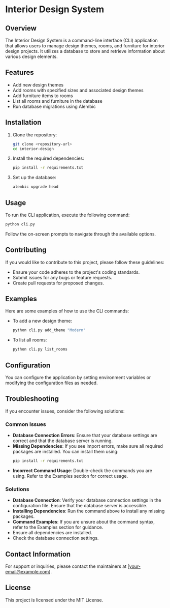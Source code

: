 # Interior Design System

## Overview
The Interior Design System is a command-line interface (CLI) application that allows users to manage design themes, rooms, and furniture for interior design projects. It utilizes a database to store and retrieve information about various design elements.

## Features
- Add new design themes
- Add rooms with specified sizes and associated design themes
- Add furniture items to rooms
- List all rooms and furniture in the database
- Run database migrations using Alembic

## Installation
1. Clone the repository:
   ```bash
   git clone <repository-url>
   cd interior-design
   ```

2. Install the required dependencies:
   ```bash
   pip install -r requirements.txt
   ```

3. Set up the database:
   ```bash
   alembic upgrade head
   ```

## Usage
To run the CLI application, execute the following command:
```bash
python cli.py
```

Follow the on-screen prompts to navigate through the available options.

## Contributing
If you would like to contribute to this project, please follow these guidelines:
- Ensure your code adheres to the project's coding standards.
- Submit issues for any bugs or feature requests.
- Create pull requests for proposed changes.

## Examples
Here are some examples of how to use the CLI commands:
- To add a new design theme:
  ```bash
  python cli.py add_theme "Modern"
  ```
- To list all rooms:
  ```bash
  python cli.py list_rooms
  ```

## Configuration
You can configure the application by setting environment variables or modifying the configuration files as needed.

## Troubleshooting
If you encounter issues, consider the following solutions:

### Common Issues
- **Database Connection Errors**: Ensure that your database settings are correct and that the database server is running.
- **Missing Dependencies**: If you see import errors, make sure all required packages are installed. You can install them using:
  ```bash
  pip install -r requirements.txt
  ```
- **Incorrect Command Usage**: Double-check the commands you are using. Refer to the Examples section for correct usage.

### Solutions
- **Database Connection**: Verify your database connection settings in the configuration file. Ensure that the database server is accessible.
- **Installing Dependencies**: Run the command above to install any missing packages.
- **Command Examples**: If you are unsure about the command syntax, refer to the Examples section for guidance.
- Ensure all dependencies are installed.
- Check the database connection settings.

## Contact Information
For support or inquiries, please contact the maintainers at [your-email@example.com].

## License
This project is licensed under the MIT License.
